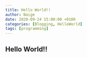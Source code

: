 ```yaml
---
title: Hello World!!
author: Naige 
date: 2020-09-24 15:00:00 +0100
categories: [Blogging, HelloWorld]
tags: [programming]
---
```


## Hello World!!